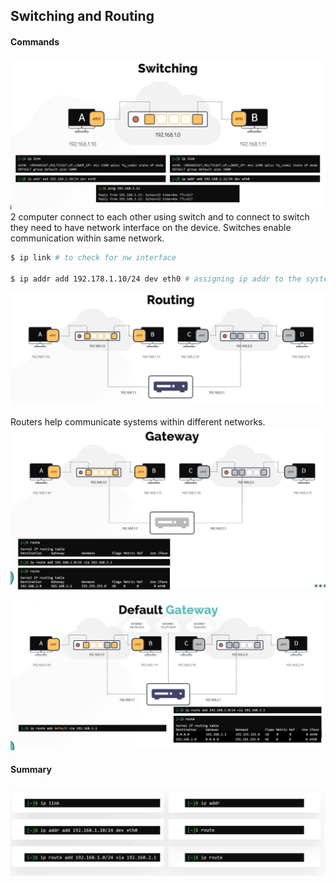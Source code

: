## Switching and Routing

#### Commands
![alt text](Images2/image-3.png)
2 computer connect to each other using switch and to connect to switch they need to have network interface on the device.
Switches enable communication within same network.
```bash
$ ip link # to check for nw interface

$ ip addr add 192.178.1.10/24 dev eth0 # assigning ip addr to the system
```
![alt text](Images2/image.png)

Routers help communicate systems within different networks.
![alt text](Images2/image-1.png)

![alt text](Images2/image-2.png)

#### Summary 
![alt text](Images2/image-4.png)